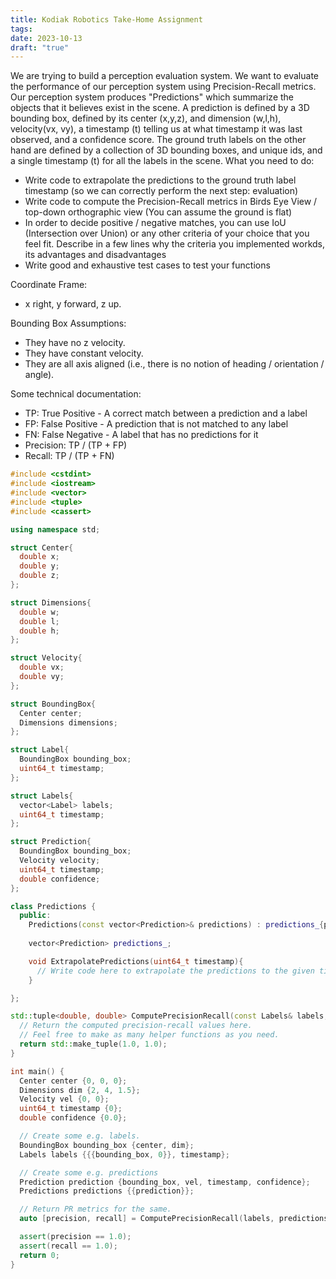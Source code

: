 ```yaml
---
title: Kodiak Robotics Take-Home Assignment
tags: 
date: 2023-10-13
draft: "true"
---
```

We are trying to build a perception evaluation system. We want to evaluate the performance of our perception system using Precision-Recall metrics. Our perception system produces "Predictions" which summarize the objects that it believes exist in the scene. A prediction is defined by a 3D bounding box, defined by its center (x,y,z), and dimension (w,l,h), velocity(vx, vy), a timestamp (t) telling us at what timestamp it was last observed, and a confidence score. The ground truth labels on the other hand are defined by a collection of 3D bounding boxes, and unique ids, and a single timestamp (t) for all the labels in the scene. What you need to do:

- Write code to extrapolate the predictions to the ground truth label timestamp (so we can correctly perform the next step: evaluation)
- Write code to compute the Precision-Recall metrics in Birds Eye View / top-down orthographic view (You can assume the ground is flat)
- In order to decide positive / negative matches, you can use IoU (Intersection over Union) or any other criteria of your choice that you feel fit. Describe in a few lines why the criteria you implemented workds, its advantages and disadvantages
- Write good and exhaustive test cases to test your functions

Coordinate Frame:

- x right, y forward, z up.

Bounding Box Assumptions:

- They have no z velocity.
- They have constant velocity.
- They are all axis aligned (i.e., there is no notion of heading / orientation / angle).

Some technical documentation:

- TP: True Positive - A correct match between a prediction and a label
- FP: False Positive - A prediction that is not matched to any label
- FN: False Negative - A label that has no predictions for it
- Precision: TP / (TP + FP)
- Recall: TP / (TP + FN)

```cpp
#include <cstdint>
#include <iostream>
#include <vector>
#include <tuple>
#include <cassert>

using namespace std;

struct Center{
  double x;
  double y;
  double z;
};

struct Dimensions{
  double w;
  double l;
  double h;
};

struct Velocity{
  double vx;
  double vy;
};

struct BoundingBox{
  Center center;
  Dimensions dimensions;
};

struct Label{
  BoundingBox bounding_box;
  uint64_t timestamp;
};

struct Labels{
  vector<Label> labels;
  uint64_t timestamp;
};

struct Prediction{
  BoundingBox bounding_box;
  Velocity velocity;
  uint64_t timestamp;
  double confidence;
};

class Predictions {
  public:
    Predictions(const vector<Prediction>& predictions) : predictions_{predictions} {}
    
    vector<Prediction> predictions_;

    void ExtrapolatePredictions(uint64_t timestamp){
      // Write code here to extrapolate the predictions to the given timestamp.
    }

};

std::tuple<double, double> ComputePrecisionRecall(const Labels& labels, const Predictions& predictions, double threshold = 0.5){
  // Return the computed precision-recall values here.
  // Feel free to make as many helper functions as you need.
  return std::make_tuple(1.0, 1.0);
}

int main() {
  Center center {0, 0, 0};
  Dimensions dim {2, 4, 1.5};
  Velocity vel {0, 0};
  uint64_t timestamp {0};
  double confidence {0.0};

  // Create some e.g. labels.
  BoundingBox bounding_box {center, dim};
  Labels labels {{{bounding_box, 0}}, timestamp};

  // Create some e.g. predictions
  Prediction prediction {bounding_box, vel, timestamp, confidence};
  Predictions predictions {{prediction}};

  // Return PR metrics for the same.
  auto [precision, recall] = ComputePrecisionRecall(labels, predictions);

  assert(precision == 1.0);
  assert(recall == 1.0);
  return 0;
}
```
